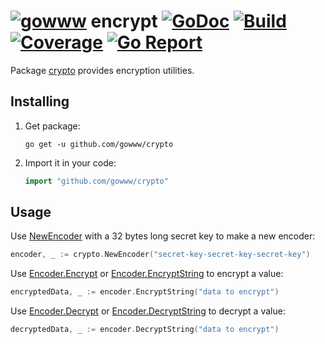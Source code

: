# [![gowww](https://avatars.githubusercontent.com/u/18078923?s=20)](https://github.com/gowww) encrypt [![GoDoc](https://godoc.org/github.com/gowww/crypto?status.svg)](https://godoc.org/github.com/gowww/crypto) [![Build](https://travis-ci.org/gowww/crypto.svg?branch=master)](https://travis-ci.org/gowww/crypto) [![Coverage](https://coveralls.io/repos/github/gowww/crypto/badge.svg?branch=master)](https://coveralls.io/github/gowww/crypto?branch=master) [![Go Report](https://goreportcard.com/badge/github.com/gowww/crypto)](https://goreportcard.com/report/github.com/gowww/crypto)

Package [crypto](https://godoc.org/github.com/gowww/crypto) provides encryption utilities.

## Installing

1. Get package:

	```Shell
	go get -u github.com/gowww/crypto
	```

2. Import it in your code:

	```Go
	import "github.com/gowww/crypto"
	```

## Usage

Use [NewEncoder](https://godoc.org/github.com/gowww/crypto#NewEncoder) with a 32 bytes long secret key to make a new encoder:

```Go
encoder, _ := crypto.NewEncoder("secret-key-secret-key-secret-key")
```

Use [Encoder.Encrypt](https://godoc.org/github.com/gowww/crypto#Encoder.Encrypt) or [Encoder.EncryptString](https://godoc.org/github.com/gowww/crypto#Encoder.EncryptString) to encrypt a value:

```Go
encryptedData, _ := encoder.EncryptString("data to encrypt")
```

Use [Encoder.Decrypt](https://godoc.org/github.com/gowww/crypto#Encoder.Decrypt) or [Encoder.DecryptString](https://godoc.org/github.com/gowww/crypto#Encoder.DecryptString) to decrypt a value:

```Go
decryptedData, _ := encoder.DecryptString("data to encrypt")
```
